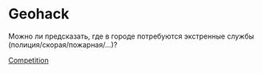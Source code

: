 # Geohack

Можно ли предсказать, где в городе потребуются экстренные службы (полиция/скорая/пожарная/...)? 

[Competition](https://datasouls.com/c/mts-geohack/description)
